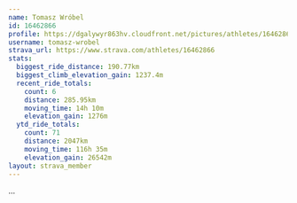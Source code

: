 ```yaml
---
name: Tomasz Wróbel
id: 16462866
profile: https://dgalywyr863hv.cloudfront.net/pictures/athletes/16462866/10169785/1/large.jpg
username: tomasz-wrobel
strava_url: https://www.strava.com/athletes/16462866
stats:
  biggest_ride_distance: 190.77km
  biggest_climb_elevation_gain: 1237.4m
  recent_ride_totals:
    count: 6
    distance: 285.95km
    moving_time: 14h 10m
    elevation_gain: 1276m
  ytd_ride_totals:
    count: 71
    distance: 2047km
    moving_time: 116h 35m
    elevation_gain: 26542m
layout: strava_member
--- 
```

...
